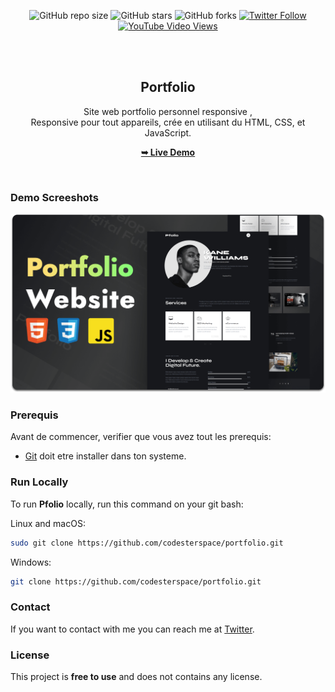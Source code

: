 <div align="center">
  
  ![GitHub repo size](https://img.shields.io/github/repo-size/codesterspace/porfolio)
  ![GitHub stars](https://img.shields.io/github/stars/codesterspace/pfolio?style=social)
  ![GitHub forks](https://img.shields.io/github/forks/codesterspace/pfolio?style=social)
[![Twitter Follow](https://img.shields.io/twitter/follow/codesterspace?style=social)](https://twitter.com/intent/follow?screen_name=codesterspace)
  [![YouTube Video Views](https://img.shields.io/youtube/views/P-Auxj7aNfQ?style=social)](https://youtu.be/)

  <br />
  <br />

  <h2 align="center"> Portfolio</h2>

 Site web portfolio personnel responsive  , <br />Responsive pour tout appareils, crée en utilisant du HTML, CSS, et JavaScript.

  <a href="https://codesterspace.github.io/portfolio/"><strong>➥ Live Demo</strong></a>

</div>

<br />

### Demo Screeshots

![Pfolio Desktop Demo](./readme-images/desktop.png "Desktop Demo")

### Prerequis

Avant de commencer, verifier que vous avez tout les prerequis:

* [Git](https://git-scm.com/downloads "Download Git") doit etre installer dans ton systeme.

### Run Locally

To run **Pfolio** locally, run this command on your git bash:

Linux and macOS:

```bash
sudo git clone https://github.com/codesterspace/portfolio.git
```

Windows:

```bash
git clone https://github.com/codesterspace/portfolio.git
```

### Contact

If you want to contact with me you can reach me at [Twitter](https://www.twitter.com/codesterspace).

### License

This project is **free to use** and does not contains any license.
